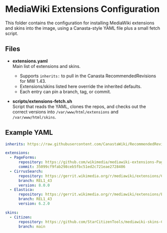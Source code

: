 # MediaWiki Extensions Configuration

This folder contains the configuration for installing MediaWiki extensions and skins
into the image, using a Canasta-style YAML file plus a small fetch script.

## Files

- **extensions.yaml**  
  Main list of extensions and skins.  
  - Supports `inherits:` to pull in the Canasta RecommendedRevisions for MW 1.43.  
  - Extensions/skins listed here override the inherited defaults.  
  - Each entry can pin a branch, tag, or commit.

- **scripts/extensions-fetch.sh**  
  Script that reads the YAML, clones the repos, and checks out the correct versions
  into `/var/www/html/extensions` and `/var/www/html/skins`.

## Example YAML

```yaml
inherits: https://raw.githubusercontent.com/CanastaWiki/RecommendedRevisions/18bdb18e0504ef9442e1bd0484497b34634b5515/1.43.yaml

extensions:
  - PageForms:
      repository: https://github.com/wikimedia/mediawiki-extensions-PageForms.git
      commit: 35099cf9fab298ceb5fbc51ed2c721eae2728406
  - CirrusSearch:
      repository: https://gerrit.wikimedia.org/r/mediawiki/extensions/CirrusSearch
      branch: REL1_43
      version: 8.0.0
  - Elastica:
      repository: https://gerrit.wikimedia.org/r/mediawiki/extensions/Elastica
      branch: REL1_43
      version: 6.2.0

skins:
  - Citizen:
      repository: https://github.com/StarCitizenTools/mediawiki-skins-Citizen
      branch: main
